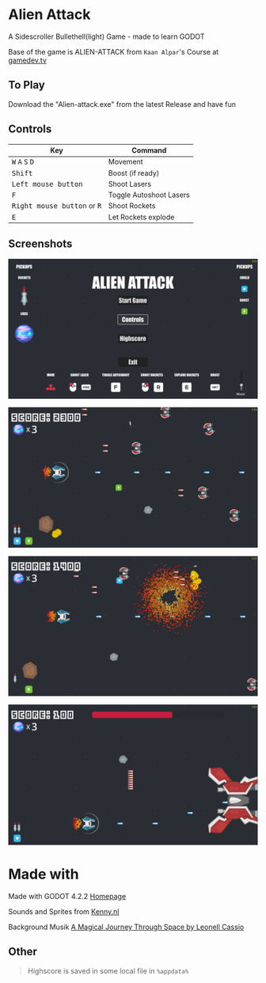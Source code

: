 # Alien Attack

A Sidescroller Bullethell(light) Game - made to learn GODOT

Base of the game is ALIEN-ATTACK from `Kaan Alpar`'s Course at [gamedev.tv](https://www.gamedev.tv/courses/godot-complete-2d)

## To Play

Download the "Alien-attack.exe" from the latest Release and have fun

## Controls

| Key | Command |
| --- | --- |
| <kbd>W</kbd> <kbd>A</kbd> <kbd>S</kbd> <kbd>D</kbd> | Movement |
| <kbd>Shift</kbd> | Boost (if ready) |
| <kbd>Left mouse button</kbd> | Shoot Lasers |
| <kbd>F</kbd> | Toggle Autoshoot Lasers |
| <kbd>Right mouse button</kbd> or <kbd>R</kbd> | Shoot Rockets |
| <kbd>E</kbd> | Let Rockets explode |

## Screenshots

![Screenshot0](screenshots/screenshot_menu.jpg?raw=true)

![Screenshot1](screenshots/screenshot1.jpg?raw=true)

![Screenshot2](screenshots/screenshot2.jpg?raw=true)

![Screenshot3](screenshots/screenshot3.jpg?raw=true)

# Made with

Made with GODOT 4.2.2 [Homepage](https://godotengine.org/)

Sounds and Sprites from [Kenny.nl](https://kenney.nl/assets)

Background Musik [A Magical Journey Through Space by Leonell Cassio](https://www.free-stock-music.com/leonell-cassio-a-magical-journey-through-space.html)

## Other

> Highscore is saved in some local file in `%appdata%`
